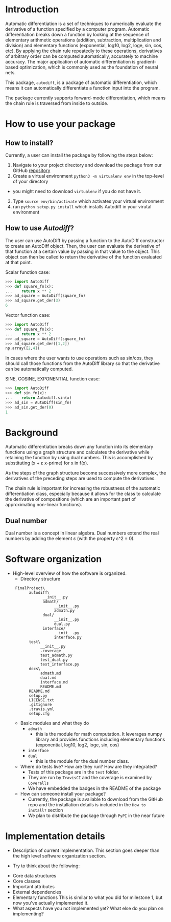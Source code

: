 
# Introduction
Automatic differentiation is a set of techniques to numerically evaluate the derivative of a function specified by a computer program. Automatic differentiation breaks down a function by looking at the sequence of elementary arithmetic operations (addition, subtraction, multiplication and division) and elementary functions (exponential, log10, log2, loge, sin, cos, etc). By applying the chain rule repeatedly to these operations, derivatives of arbitrary order can be computed automatically, accurately to machine accuracy. The major application of automatic differentiation is gradient-based optimization, which is commonly used as the foundation of neural nets.

This package, `autodiff`, is a package of automatic differentiation, which means it can automatically differentiate a function input into the program.

The package currently supports forward-mode differentiation, which means the chain rule is traversed from inside to outside.

# How to use your package

<!-- - How to install?  Even (especially) if the package isn't on `PyPI`, you should walk them through
the creation of a virtual environment or some other kind of manual installation.
- Include a basic demo for the user.  Come up with a simple function to differentiate and walk the
user through the steps needed to accomplish that task. -->

## How to install?
Currently, a user can install the package by following the steps below:
1. Navigate to your project directory and download the package from our GitHub [repository](https://github.com/CS207-group2/cs207-FinalProject/)
2. Create a virtual environment `python3 -m virtualenv env` in the top-level of your directory
* you might need to download `virtualenv` if you do not have it.
3. Type `source env/bin/activate` which activates your virtual environment
4. run `python setup.py install` which installs Autodiff in your virutal environment

## How to use *Autodiff*?
The user can use AutoDiff by passing a function to the AutoDiff constructor to create an AutoDiff object. Then, the user can evaluate the derivative of that function at a certain value by passing in that value to the object. This object can then be called to return the derivative of the function evaluated at that point.

Scalar function case:
```python
>>> import AutoDiff
>>> def square_fn(x):
...    return x ** 2
>>> ad_square = AutoDiff(square_fn)
>>> ad_square.get_der(3)
6
```

Vector function case:
```python
>>> import AutoDiff
>>> def square_fn(x):
...    return x ** 2
>>> ad_square = AutoDiff(square_fn)
>>> ad_square.get_der([1,2])
np.array([2,4])
```

In cases where the user wants to use operations such as sin/cos, they should call those functions from the AutoDiff library so that the derivative can be automatically computed.

SINE, COSINE, EXPONENTIAL function case:
```python
>>> import AutoDiff
>>> def sin_fn(x):
...    return Autodiff.sin(x)
>>> ad_sin = AutoDiff(sin_fn)
>>> ad_sin.get_der(0)
1
```

# Background
Automatic differentiation breaks down any function into its elementary functions using a graph structure and calculates the derivative while retaining the function by using dual numbers. This is accomplished by substituting (x + ɛ x-prime) for x in f(x).

As the steps of the graph structure become successively more complex, the derivatives of the preceding steps are used to compute the derivatives.

The chain rule is important for increasing the robustness of the automatic differentiation class, especially because it allows for the class to calculate the derivative of compositions (which are an important part of approximating non-linear functions).

## Dual number
Dual number is a concept in linear algebra. Dual numbers extend the real numbers by adding the element ε (with the property ε^2 = 0).

# Software organization
- High-level overview of how the software is organized.
  * Directory structure
  ```
   FinalProject\
         autodiff\
               __init__.py
               admath/
                    __init__.py
                    admath.py
               dual/
                    __init__.py
                    dual.py
               interface/
                    __init__.py
                    interface.py
         test\
              __init__.py
              .coverage
              test_admath.py
              test_dual.py
              test_interface.py
         docs\
              admath.md
              dual.md
              interface.md
              README.md
         README.md
         setup.py
         LICENSE.txt
         .gitignore
         .travis.yml
         setup.cfg
  ```
  * Basic modules and what they do
    * `admath`
      * this is the module for math computation. It leverages numpy library and provides functions including elementary functions (exponential, log10, log2, loge, sin, cos)
    * `interface`
    * `dual`
      * this is the module for the dual number class.
  * Where do tests live?  How are they run?  How are they integrated?
    * Tests of this package are in the `test` folder.
    * They are run by `TravisCI` and the coverage is examined by `Coveralls`
    * We have embedded the badges in the README of the package
  * How can someone install your package?  
    * Currently, the package is available to download from the GitHub repo and the installation details is included in the `How to install?` section
    * We plan to distribute the package through `PyPI` in the near future

# Implementation details
- Description of current implementation.  This section goes deeper than the high level software
organization section.
* Try to think about the following:
- Core data structures
- Core classes
- Important attributes
- External dependencies
- Elementary functions
This is similar to what you did for milestone 1, but now you've actually implemented it.
- What aspects have you not implemented yet?  What else do you plan on implementing?
